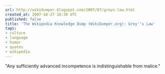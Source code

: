 ```yaml
---
url: http://wikidumper.blogspot.com/2007/07/greys-law.html
created_at: 2007-10-27 16:38 UTC
published: false
title: 'The Wikipedia Knowledge Dump (WikiDumper.org): Grey''s Law'
tags:
- culture
- language
- humor
- quotes
- wikipedia
---
```


"Any sufficiently advanced incompetence is indistinguishable from malice."
